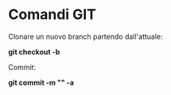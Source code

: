 # Comandi GIT

Clonare un nuovo branch partendo dall'attuale:

**git checkout -b <nomebranch>**

Commit:

**git commit -m "<messaggio commit>" -a**
